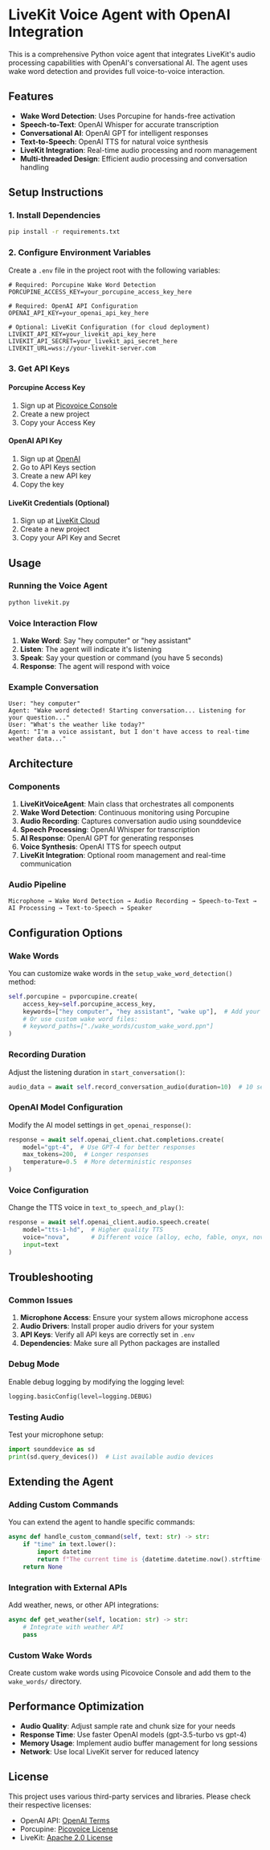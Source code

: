 # LiveKit Voice Agent with OpenAI Integration

This is a comprehensive Python voice agent that integrates LiveKit's audio processing capabilities with OpenAI's conversational AI. The agent uses wake word detection and provides full voice-to-voice interaction.

## Features

- **Wake Word Detection**: Uses Porcupine for hands-free activation
- **Speech-to-Text**: OpenAI Whisper for accurate transcription
- **Conversational AI**: OpenAI GPT for intelligent responses
- **Text-to-Speech**: OpenAI TTS for natural voice synthesis
- **LiveKit Integration**: Real-time audio processing and room management
- **Multi-threaded Design**: Efficient audio processing and conversation handling

## Setup Instructions

### 1. Install Dependencies

```bash
pip install -r requirements.txt
```

### 2. Configure Environment Variables

Create a `.env` file in the project root with the following variables:

```env
# Required: Porcupine Wake Word Detection
PORCUPINE_ACCESS_KEY=your_porcupine_access_key_here

# Required: OpenAI API Configuration
OPENAI_API_KEY=your_openai_api_key_here

# Optional: LiveKit Configuration (for cloud deployment)
LIVEKIT_API_KEY=your_livekit_api_key_here
LIVEKIT_API_SECRET=your_livekit_api_secret_here
LIVEKIT_URL=wss://your-livekit-server.com
```

### 3. Get API Keys

#### Porcupine Access Key
1. Sign up at [Picovoice Console](https://console.picovoice.ai/)
2. Create a new project
3. Copy your Access Key

#### OpenAI API Key
1. Sign up at [OpenAI](https://platform.openai.com/)
2. Go to API Keys section
3. Create a new API key
4. Copy the key

#### LiveKit Credentials (Optional)
1. Sign up at [LiveKit Cloud](https://livekit.io/)
2. Create a new project
3. Copy your API Key and Secret

## Usage

### Running the Voice Agent

```bash
python livekit.py
```

### Voice Interaction Flow

1. **Wake Word**: Say "hey computer" or "hey assistant"
2. **Listen**: The agent will indicate it's listening
3. **Speak**: Say your question or command (you have 5 seconds)
4. **Response**: The agent will respond with voice

### Example Conversation

```
User: "hey computer"
Agent: "Wake word detected! Starting conversation... Listening for your question..."
User: "What's the weather like today?"
Agent: "I'm a voice assistant, but I don't have access to real-time weather data..."
```

## Architecture

### Components

1. **LiveKitVoiceAgent**: Main class that orchestrates all components
2. **Wake Word Detection**: Continuous monitoring using Porcupine
3. **Audio Recording**: Captures conversation audio using sounddevice
4. **Speech Processing**: OpenAI Whisper for transcription
5. **AI Response**: OpenAI GPT for generating responses
6. **Voice Synthesis**: OpenAI TTS for speech output
7. **LiveKit Integration**: Optional room management and real-time communication

### Audio Pipeline

```
Microphone → Wake Word Detection → Audio Recording → Speech-to-Text → AI Processing → Text-to-Speech → Speaker
```

## Configuration Options

### Wake Words
You can customize wake words in the `setup_wake_word_detection()` method:

```python
self.porcupine = pvporcupine.create(
    access_key=self.porcupine_access_key,
    keywords=["hey computer", "hey assistant", "wake up"],  # Add your keywords
    # Or use custom wake word files:
    # keyword_paths=["./wake_words/custom_wake_word.ppn"]
)
```

### Recording Duration
Adjust the listening duration in `start_conversation()`:

```python
audio_data = await self.record_conversation_audio(duration=10)  # 10 seconds
```

### OpenAI Model Configuration
Modify the AI model settings in `get_openai_response()`:

```python
response = await self.openai_client.chat.completions.create(
    model="gpt-4",  # Use GPT-4 for better responses
    max_tokens=200,  # Longer responses
    temperature=0.5  # More deterministic responses
)
```

### Voice Configuration
Change the TTS voice in `text_to_speech_and_play()`:

```python
response = await self.openai_client.audio.speech.create(
    model="tts-1-hd",  # Higher quality TTS
    voice="nova",      # Different voice (alloy, echo, fable, onyx, nova, shimmer)
    input=text
)
```

## Troubleshooting

### Common Issues

1. **Microphone Access**: Ensure your system allows microphone access
2. **Audio Drivers**: Install proper audio drivers for your system
3. **API Keys**: Verify all API keys are correctly set in `.env`
4. **Dependencies**: Make sure all Python packages are installed

### Debug Mode
Enable debug logging by modifying the logging level:

```python
logging.basicConfig(level=logging.DEBUG)
```

### Testing Audio
Test your microphone setup:

```python
import sounddevice as sd
print(sd.query_devices())  # List available audio devices
```

## Extending the Agent

### Adding Custom Commands
You can extend the agent to handle specific commands:

```python
async def handle_custom_command(self, text: str) -> str:
    if "time" in text.lower():
        import datetime
        return f"The current time is {datetime.datetime.now().strftime('%H:%M')}"
    return None
```

### Integration with External APIs
Add weather, news, or other API integrations:

```python
async def get_weather(self, location: str) -> str:
    # Integrate with weather API
    pass
```

### Custom Wake Words
Create custom wake words using Picovoice Console and add them to the `wake_words/` directory.

## Performance Optimization

- **Audio Quality**: Adjust sample rate and chunk size for your needs
- **Response Time**: Use faster OpenAI models (gpt-3.5-turbo vs gpt-4)
- **Memory Usage**: Implement audio buffer management for long sessions
- **Network**: Use local LiveKit server for reduced latency

## License

This project uses various third-party services and libraries. Please check their respective licenses:
- OpenAI API: [OpenAI Terms](https://openai.com/terms/)
- Porcupine: [Picovoice License](https://picovoice.ai/docs/quick-start/porcupine-python/)
- LiveKit: [Apache 2.0 License](https://github.com/livekit/livekit) 